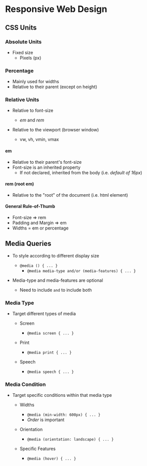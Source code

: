 # Responsive Web Design

## CSS Units

### Absolute Units

- Fixed size
  - Pixels (px)

### Percentage

- Mainly used for widths
- Relative to their parent (except on height)

### Relative Units

- Relative to font-size

  - _em_ and _rem_

- Relative to the viewport (browser window)
  - vw, vh, vmin, vmax

#### em

- Relative to their parent's font-size
- Font-size is an inherited property
  - If not declared, inherited from the body (i.e. _default of 16px_)

#### rem (root em)

- Relative to the "root" of the document (i.e. html element)

#### General Rule-of-Thumb

- Font-size => rem
- Padding and Margin => em
- Widths = em or percentage

## Media Queries

- To style according to different display size
  - `@media () { ... }`
    - `@media media-type and/or (media-features) { ... }`

- Media-type and media-features are optional
  - Need to include `and` to include both

### Media Type

- Target different types of media
  - Screen
    - `@media screen { ... }`

  - Print
    - `@media print { ... }`

  - Speech
    - `@media speech { ... }`

### Media Condition

- Target specific conditions within that media type

  - Widths
    - `@media (min-width: 600px) { ... }`
    - *Order* is important

  - Orientation
    - `@media (orientation: landscape) { ... }`

  - Specific Features
    - `@media (hover) { ... }`
